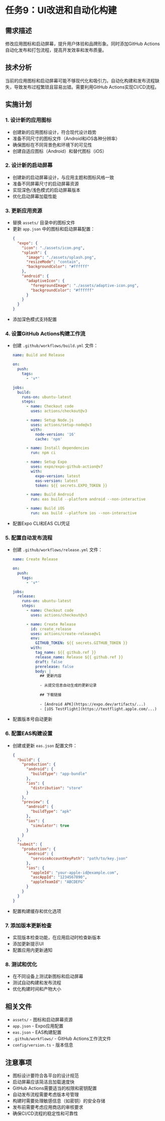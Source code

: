 # 任务9：UI改进和自动化构建

## 需求描述
修改应用图标和启动屏幕，提升用户体验和品牌形象。同时添加GitHub Actions自动化发布和打包流程，提高开发效率和发布质量。

## 技术分析
当前的应用图标和启动屏幕可能不够现代化和吸引力。自动化构建和发布流程缺失，导致发布过程繁琐且容易出错。需要利用GitHub Actions实现CI/CD流程。

## 实施计划

### 1. 设计新的应用图标
- 创建新的应用图标设计，符合现代设计趋势
- 准备不同尺寸的图标文件（Android和iOS各种分辨率）
- 确保图标在不同背景色和环境下的可见性
- 创建自适应图标（Android）和替代图标（iOS）

### 2. 设计新的启动屏幕
- 创建新的启动屏幕设计，与应用主题和图标风格一致
- 准备不同屏幕尺寸的启动屏幕资源
- 实现深色/浅色模式的启动屏幕版本
- 优化启动屏幕加载性能

### 3. 更新应用资源
- 替换 `assets/` 目录中的图标文件
- 更新 `app.json` 中的图标和启动屏幕配置：
  ```json
  {
    "expo": {
      "icon": "./assets/icon.png",
      "splash": {
        "image": "./assets/splash.png",
        "resizeMode": "contain",
        "backgroundColor": "#ffffff"
      },
      "android": {
        "adaptiveIcon": {
          "foregroundImage": "./assets/adaptive-icon.png",
          "backgroundColor": "#ffffff"
        }
      }
    }
  }
  ```
- 添加深色模式支持配置

### 4. 设置GitHub Actions构建工作流
- 创建 `.github/workflows/build.yml` 文件：
  ```yaml
  name: Build and Release

  on:
    push:
      tags:
        - 'v*'

  jobs:
    build:
      runs-on: ubuntu-latest
      steps:
        - name: Checkout code
          uses: actions/checkout@v3

        - name: Setup Node.js
          uses: actions/setup-node@v3
          with:
            node-version: '16'
            cache: 'npm'

        - name: Install dependencies
          run: npm ci

        - name: Setup Expo
          uses: expo/expo-github-action@v7
          with:
            expo-version: latest
            eas-version: latest
            token: ${{ secrets.EXPO_TOKEN }}

        - name: Build Android
          run: eas build --platform android --non-interactive

        - name: Build iOS
          run: eas build --platform ios --non-interactive
  ```
- 配置Expo CLI和EAS CLI凭证

### 5. 配置自动发布流程
- 创建 `.github/workflows/release.yml` 文件：
  ```yaml
  name: Create Release

  on:
    push:
      tags:
        - 'v*'

  jobs:
    release:
      runs-on: ubuntu-latest
      steps:
        - name: Checkout code
          uses: actions/checkout@v3

        - name: Create Release
          id: create_release
          uses: actions/create-release@v1
          env:
            GITHUB_TOKEN: ${{ secrets.GITHUB_TOKEN }}
          with:
            tag_name: ${{ github.ref }}
            release_name: Release ${{ github.ref }}
            draft: false
            prerelease: false
            body: |
              ## 更新内容
              
              - 从提交信息自动生成的更新记录
              
              ## 下载链接
              
              - [Android APK](https://expo.dev/artifacts/...)
              - [iOS TestFlight](https://testflight.apple.com/...)
  ```
- 配置版本号自动更新

### 6. 配置EAS构建设置
- 创建或更新 `eas.json` 配置文件：
  ```json
  {
    "build": {
      "production": {
        "android": {
          "buildType": "app-bundle"
        },
        "ios": {
          "distribution": "store"
        }
      },
      "preview": {
        "android": {
          "buildType": "apk"
        },
        "ios": {
          "simulator": true
        }
      }
    },
    "submit": {
      "production": {
        "android": {
          "serviceAccountKeyPath": "path/to/key.json"
        },
        "ios": {
          "appleId": "your-apple-id@example.com",
          "ascAppId": "1234567890",
          "appleTeamId": "ABCDEFG"
        }
      }
    }
  }
  ```
- 配置构建缓存和优化选项

### 7. 添加版本更新检查
- 实现版本检查功能，在应用启动时检查新版本
- 添加更新提示UI
- 配置应用内更新通知

### 8. 测试和优化
- 在不同设备上测试新图标和启动屏幕
- 测试自动构建和发布流程
- 优化构建时间和产物大小

## 相关文件
- `assets/` - 图标和启动屏幕资源
- `app.json` - Expo应用配置
- `eas.json` - EAS构建配置
- `.github/workflows/` - GitHub Actions工作流文件
- `config/version.ts` - 版本信息

## 注意事项
- 图标设计要符合各平台的设计规范
- 启动屏幕应该简洁且加载速度快
- GitHub Actions需要适当的权限和密钥配置
- 自动发布流程需要考虑版本号管理
- 构建时需要处理敏感信息（如密钥）的安全存储
- 发布前需要考虑应用商店的审核要求
- 确保CI/CD流程的稳定性和可靠性 